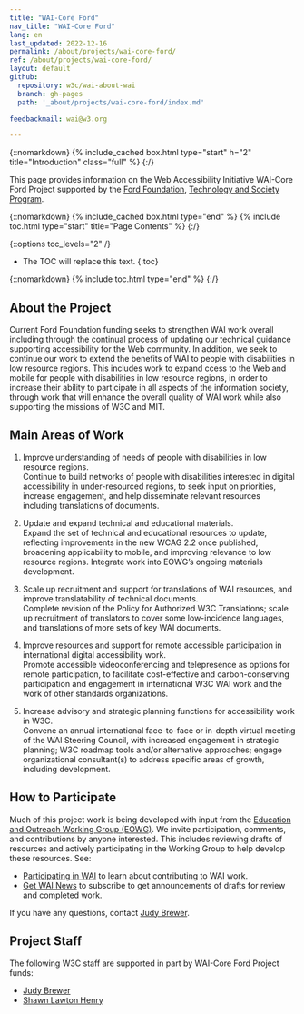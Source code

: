 ```yaml
---
title: "WAI-Core Ford"
nav_title: "WAI-Core Ford"
lang: en 
last_updated: 2022-12-16
permalink: /about/projects/wai-core-ford/
ref: /about/projects/wai-core-ford/
layout: default
github:
  repository: w3c/wai-about-wai
  branch: gh-pages
  path: '_about/projects/wai-core-ford/index.md'

feedbackmail: wai@w3.org

---
```


{::nomarkdown}
{% include_cached box.html type="start" h="2" title="Introduction" class="full" %}
{:/}

This page provides information on the Web Accessibility Initiative WAI-Core Ford Project supported by the [Ford Foundation](https://www.fordfoundation.org/), [Technology and Society Program](https://www.fordfoundation.org/work/challenging-inequality/technology-and-society/).

{::nomarkdown}
{% include_cached box.html type="end" %}
{% include toc.html type="start" title="Page Contents" %}
{:/}

{::options toc_levels="2" /}

-   The TOC will replace this text.
{:toc}


{::nomarkdown}
{% include toc.html type="end" %}
{:/}

## About the Project

Current Ford Foundation funding seeks to strengthen WAI work overall including through the continual process of updating our technical guidance supporting accessibility for the Web community. In addition, we seek to continue our work to extend the benefits of WAI to people with disabilities in low resource regions. This includes work to expand ccess to the Web and mobile for people with disabilities in low resource regions, in order to increase their ability to participate in all aspects of the information society, through work that will enhance the overall quality of WAI work while also supporting the missions of W3C and MIT.

## Main Areas of Work

1. Improve understanding of needs of people with disabilities in low resource regions.<br>
Continue to build networks of people with disabilities interested in digital accessibility in under-resourced regions, to seek input on priorities, increase engagement, and help disseminate relevant resources including translations of documents.

2. Update and expand technical and educational materials.<br>
Expand the set of technical and educational resources to update, reflecting improvements in the new WCAG 2.2 once published, broadening applicability to mobile, and improving relevance to low resource regions. Integrate work into EOWG’s ongoing materials development.

3. Scale up recruitment and support for translations of WAI resources, and improve translatability of technical documents.<br>
Complete revision of the Policy for Authorized W3C Translations; scale up recruitment of translators to cover some low-incidence languages, and translations of more sets of key WAI documents.

4. Improve resources and support for remote accessible participation in international digital accessibility work.<br>
Promote accessible videoconferencing and telepresence as options for  remote participation, to facilitate cost-effective and carbon-conserving participation and engagement in international W3C WAI work and the work of other standards organizations.

5. Increase advisory and strategic planning functions for accessibility work in W3C.<br>
Convene an annual international face-to-face or in-depth virtual meeting of the WAI Steering Council, with increased engagement in strategic planning; W3C roadmap tools and/or alternative approaches; engage organizational consultant(s) to address specific areas of growth, including development.

## How to Participate

Much of this project work is being developed with input from the [Education and Outreach Working Group (EOWG)]( http://www.w3.org/WAI/EO/). We invite participation, comments, and contributions by anyone interested. This includes reviewing drafts of resources and actively participating in the Working Group to help develop these resources. See:

* [Participating in WAI](https://www.w3.org/WAI/about/participating/) to learn about contributing to WAI work.
* [Get WAI News](https://www.w3.org/WAI/news/subscribe/) to subscribe to get announcements of drafts for review and completed work.

If you have any questions, contact [Judy Brewer](http://www.w3.org/People/Brewer/).

## Project Staff

The following W3C staff are supported in part by WAI-Core Ford Project funds:

* [Judy Brewer](http://www.w3.org/People/Brewer/)
* [Shawn Lawton Henry](https://www.w3.org/People/Shawn/)
